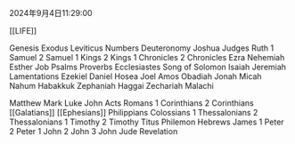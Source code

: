 2024年9月4日11:29:00

[[LIFE]]

Genesis
Exodus
Leviticus
Numbers
Deuteronomy
Joshua
Judges
Ruth
1 Samuel
2 Samuel
1 Kings
2 Kings
1 Chronicles
2 Chronicles
Ezra
Nehemiah
Esther
Job
Psalms
Proverbs
Ecclesiastes
Song of Solomon
Isaiah
Jeremiah
Lamentations
Ezekiel
Daniel
Hosea
Joel
Amos
Obadiah
Jonah
Micah
Nahum
Habakkuk
Zephaniah
Haggai
Zechariah
Malachi

Matthew
Mark
Luke
John
Acts
Romans
1 Corinthians
2 Corinthians
[[Galatians]]
[[Ephesians]]
Philippians
Colossians
1 Thessalonians
2 Thessalonians
1 Timothy
2 Timothy
Titus
Philemon
Hebrews
James
1 Peter
2 Peter
1 John
2 John
3 John
Jude
Revelation


